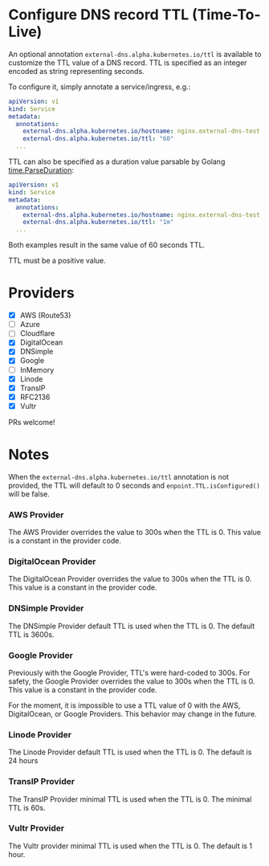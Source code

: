 Configure DNS record TTL (Time-To-Live)
=======================================

An optional annotation `external-dns.alpha.kubernetes.io/ttl` is available to customize the TTL value of a DNS record.
TTL is specified as an integer encoded as string representing seconds.

To configure it, simply annotate a service/ingress, e.g.:

```yaml
apiVersion: v1
kind: Service
metadata:
  annotations:
    external-dns.alpha.kubernetes.io/hostname: nginx.external-dns-test.my-org.com.
    external-dns.alpha.kubernetes.io/ttl: "60"
  ...
```

TTL can also be specified as a duration value parsable by Golang [time.ParseDuration](https://golang.org/pkg/time/#ParseDuration):

```yaml
apiVersion: v1
kind: Service
metadata:
  annotations:
    external-dns.alpha.kubernetes.io/hostname: nginx.external-dns-test.my-org.com.
    external-dns.alpha.kubernetes.io/ttl: "1m"
  ...
```

Both examples result in the same value of 60 seconds TTL.

TTL must be a positive value.

Providers
=========

- [x] AWS (Route53)
- [ ] Azure
- [ ] Cloudflare
- [x] DigitalOcean
- [x] DNSimple
- [x] Google
- [ ] InMemory
- [x] Linode
- [x] TransIP
- [x] RFC2136
- [x] Vultr

PRs welcome!

Notes
=====
When the `external-dns.alpha.kubernetes.io/ttl` annotation is not provided, the TTL will default to 0 seconds and `enpoint.TTL.isConfigured()` will be false.

### AWS Provider
The AWS Provider overrides the value to 300s when the TTL is 0.
This value is a constant in the provider code.

### DigitalOcean Provider
The DigitalOcean Provider overrides the value to 300s when the TTL is 0.
This value is a constant in the provider code.

### DNSimple Provider
The DNSimple Provider default TTL is used when the TTL is 0. The default TTL is 3600s.

### Google Provider
Previously with the Google Provider, TTL's were hard-coded to 300s.
For safety, the Google Provider overrides the value to 300s when the TTL is 0.
This value is a constant in the provider code.

For the moment, it is impossible to use a TTL value of 0 with the AWS, DigitalOcean, or Google Providers.
This behavior may change in the future.

### Linode Provider
The Linode Provider default TTL is used when the TTL is 0. The default is 24 hours

### TransIP Provider
The TransIP Provider minimal TTL is used when the TTL is 0. The minimal TTL is 60s.

### Vultr Provider
The Vultr provider minimal TTL is used when the TTL is 0. The default is 1 hour.
